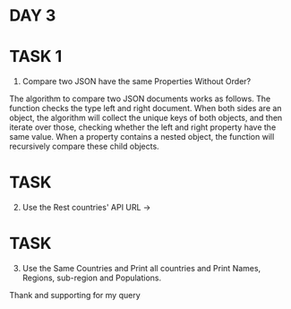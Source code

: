 # DAY 3
# TASK 1
1. Compare two JSON have the same Properties Without Order? 

The algorithm to compare two JSON documents works as follows. The function checks the type left and right document. When both sides are an object, the algorithm will collect the unique keys of both objects, and then iterate over those, checking whether the left and right property have the same value. When a property contains a nested object, the function will recursively compare these child objects.

# TASK

2. Use the Rest countries' API URL ->

# TASK


3. Use the Same Countries and Print all countries and Print Names, Regions, sub-region and Populations.


Thank and supporting for my query
